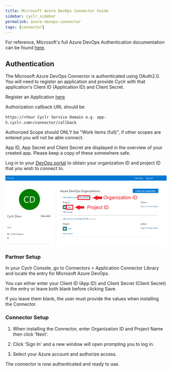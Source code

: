 ```yaml
---
title: Microsoft Azure DevOps Connector Guide
sidebar: cyclr_sidebar
permalink: azure-devops-connector
tags: [connector]
---
```


For reference, Microsoft's full Azure DevOps Authentication documentation can be found [here](https://docs.microsoft.com/en-us/azure/devops/integrate/get-started/authentication/oauth?view=azure-devops).

## Authentication

The Microsoft Azure DevOps Connector is authenticated using OAuth2.0. You will need to register an application and provide Cyclr with that application's Client ID (Application ID) and Client Secret.

Register an Application [here](https://app.vsaex.visualstudio.com/app/register)

Authorization callback URL should be 

`https://<Your Cyclr Service Domain e.g. app-h.cyclr.com>/connector/callback`
 
Authorized Scope should ONLY be "Work items (full)", if other scopes are entered you will not be able connect.

App ID, App Secret and Client Secret are displayed in the overview of your created app. Please keep a copy of these somewhere safe.

Log in to your [DevOps portal](https://aex.dev.azure.com/) to obtain your organization ID and project ID that you wish to connect to.

<img src="./images/AzureDevOps1.png" style="zoom:75%;" />

### Partner Setup

In your Cyclr Console, go to Connectors > Application Connector Library and locate the entry for Microsoft Azure DevOps.

You can either enter your Client ID (App ID) and Client Secret (Client Secret) in the entry or leave both blank before clicking Save.

If you leave them blank, the user must provide the values when installing the Connector.

### Connector Setup

1. When installing the Connector, enter Organization ID and Project Name then click 'Next'.

2. Click 'Sign In' and a new window will open prompting you to log in.

3. Select your Azure account and authorize access.

The connector is now authenticated and ready to use.


